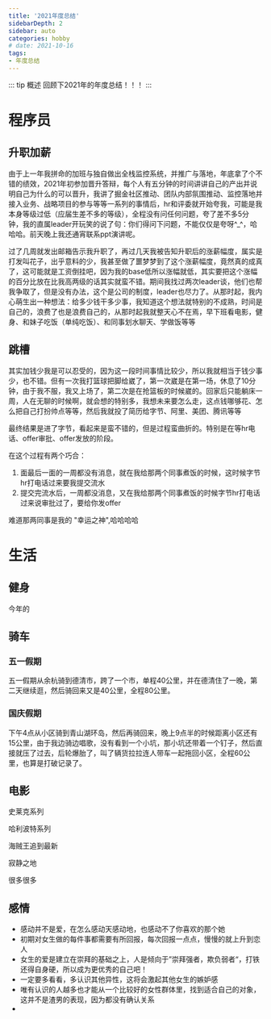 ```yaml
---
title: '2021年度总结'
sidebarDepth: 2
sidebar: auto
categories: hobby
# date: 2021-10-16
tags:
- 年度总结
---
```


::: tip 概述
回顾下2021年的年度总结！！！
:::

# 程序员

## 升职加薪
由于上一年我拼命的加班与独自做出全栈监控系统，并推广与落地，年底拿了个不错的绩效，2021年初参加晋升答辩，每个人有五分钟的时间讲讲自己的产出并说明自己为什么的可以晋升，我讲了掘金社区推动、团队内部氛围推动、监控落地并接入业务、战略项目的参与等等一系列的事情后，hr和评委就开始夸我，可能是我本身等级过低（应届生差不多的等级），全程没有问任何问题，夸了差不多5分钟，我的直属leader开玩笑的说了句：你们得问下问题，不能仅仅是夸呀^_^，哈哈哈。前天晚上我还通宵联系ppt演讲呢。

过了几周就发出邮箱告示我升职了，再过几天我被告知升职后的涨薪幅度，属实是打发叫花子，出乎意料的少，我甚至做了噩梦梦到了这个涨薪幅度，竟然真的成真了，这可能就是工资倒挂吧，因为我的base低所以涨幅就低，其实要把这个涨幅的百分比放在比我高两级的话其实就蛮不错。期间我找过两次leader谈，他们也帮我争取了，但是没有办法，这个是公司的制度，leader也尽力了。从那时起，我内心萌生出一种想法：给多少钱干多少事，我知道这个想法就特别的不成熟，时间是自己的，浪费了也是浪费自己的，从那时起我就整天心不在焉，早下班看电影，健身、和妹子吃饭（单纯吃饭）、和同事划水聊天、学做饭等等


## 跳槽
其实加钱少我是可以忍受的，因为这一段时间事情比较少，所以我就相当于钱少事少，也不错。但有一次我打篮球把脚给崴了，第一次崴是在第一场，休息了10分钟，由于我不服，我又上场了，第二次是在抢篮板的时候崴的。回家后只能躺床一周，人在无聊的时候啊，就会想的特别多，我想未来要怎么走，这点钱哪够花、怎么把自己打扮帅点等等，然后我就投了简历给字节、阿里、美团、腾讯等等

最终结果是进了字节，看起来是蛮不错的，但是过程蛮曲折的。特别是在等hr电话、offer审批、offer发放的阶段。

在这个过程有两个巧合：
1. 面最后一面的一周都没有消息，就在我给那两个同事煮饭的时候，这时候字节hr打电话过来要我提交流水
2. 提交完流水后，一周都没消息，又在我给那两个同事煮饭的时候字节hr打电话过来说审批过了，要给你发offer

难道那两同事是我的 "幸运之神",哈哈哈哈

# 生活

## 健身
今年的

## 骑车
### 五一假期
五一假期从余杭骑到德清市，跨了一个市，单程40公里，并在德清住了一晚，第二天继续逛，然后骑回来又是40公里，全程80公里。

### 国庆假期
下午4点从小区骑到青山湖环岛，然后再骑回来，晚上9点半的时候距离小区还有15公里，由于我边骑边唱歌，没有看到一个小坑，那小坑还带着一个钉子，然后直接就压了过去，后轮爆胎了，叫了辆货拉拉连人带车一起拖回小区，全程60公里，也算是打破记录了。



## 电影
史莱克系列

哈利波特系列

海贼王追到最新

寂静之地

很多很多

## 感情

* 感动并不是爱，在怎么感动天感动地，也感动不了你喜欢的那个她
* 初期对女生做的每件事都需要有所回报，每次回报一点点，慢慢的就上升到恋人
* 女生的爱是建立在崇拜的基础之上，人是倾向于”崇拜强者，欺负弱者“，打铁还得自身硬，所以成为更优秀的自己吧！
* 一定要多看看，多认识其他异性，这将会激起其他女生的嫉妒感
* 唯有认识的人越多也才能从一个比较好的女性群体里，找到适合自己的对象，这并不是渣男的表现，因为都没有确认关系
*
